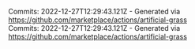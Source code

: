 Commits: 2022-12-27T12:29:43.121Z - Generated via https://github.com/marketplace/actions/artificial-grass
<br>
Commits: 2022-12-27T12:29:43.121Z - Generated via https://github.com/marketplace/actions/artificial-grass
<br>
